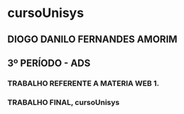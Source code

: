 # cursoUnisys

## DIOGO DANILO FERNANDES AMORIM
## 3º PERÍODO - ADS
### TRABALHO REFERENTE A MATERIA WEB 1.
### TRABALHO FINAL, cursoUnisys
